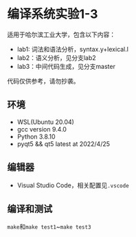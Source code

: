 # 编译系统实验1-3

适用于哈尔滨工业大学，包含以下内容：

- lab1: 词法和语法分析，syntax.y+lexical.l
- lab2：语义分析，见分支lab2
- lab3：中间代码生成，见分支master

代码仅供参考，请勿抄袭。

## 环境

- WSL(Ubuntu 20.04)
- gcc version 9.4.0
- Python 3.8.10
- pyqt5 && qt5 latest at 2022/4/25

## 编辑器

- Visual Studio Code，相关配置见`.vscode`

## 编译和测试

`make`和`make test1`~`make test3`